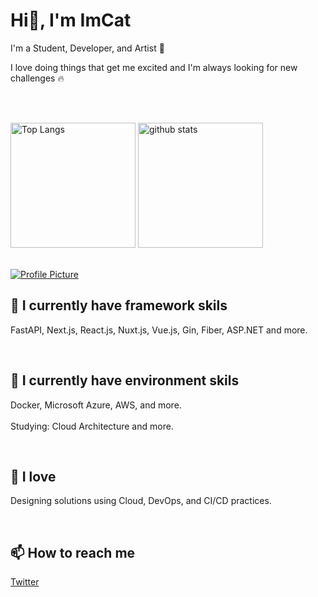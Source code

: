 <h1 align="left">Hi👋, I'm ImCat</h1>



I'm a Student, Developer, and Artist 🎨


I love doing things that get me excited and I'm always looking for new challenges 🔥


<br>
<br>

<p align="left"> 
  <img alt="Top Langs" height="200px" src="https://github-stats-six-iota.vercel.app/api/top-langs/?username=imcat0131&layout=compact&show_icons=true&count_private=true&hide=html,css,Blade,Solidity,java,c" />
  <img alt="github stats" height="200px" src="https://github-stats-six-iota.vercel.app/api?username=imcat0131&show_icons=ture&count_private=true" />
</p>

<br>

<a href="https://honzaap.github.io/GithubCity/">
  <img src="https://raw.githubusercontent.com/imcat0131/imcat0131/main/screenshot.gif" alt="Profile Picture">
</a>

<br>


<h2 align="left">
📘 I currently have framework skils
</h2>

FastAPI, Next.js, React.js, Nuxt.js, Vue.js, Gin, Fiber, ASP.NET and more.


<br>


<h2 align="left">
📗 I currently have environment skils
</h2>

Docker, Microsoft Azure, AWS, and more.
<br>
<br>
Studying: Cloud Architecture and more.


<br>


<h2 align="left">
📕 I love 
</h2>

Designing solutions using Cloud, DevOps, and CI/CD practices.



<br>


<h2>
📫 How to reach me
</h2>


[Twitter](https://twitter.com/Hey_ImCat)


<br>

